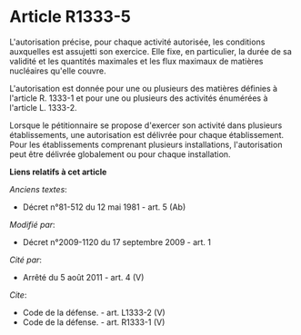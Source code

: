 # Article R1333-5

L'autorisation précise, pour chaque activité autorisée, les conditions auxquelles est assujetti son exercice. Elle fixe, en
particulier, la durée de sa validité et les quantités maximales et les flux maximaux de matières nucléaires qu'elle couvre. 

L'autorisation est donnée pour une ou plusieurs des matières définies à l'article R. 1333-1 et pour une ou plusieurs des
activités énumérées à l'article L. 1333-2. 

Lorsque le pétitionnaire se propose d'exercer son activité dans plusieurs établissements, une autorisation est délivrée pour
chaque établissement. Pour les établissements comprenant plusieurs installations, l'autorisation peut être délivrée
globalement ou pour chaque installation.

**Liens relatifs à cet article**

_Anciens textes_:

  - Décret n°81-512 du 12 mai 1981 - art. 5 (Ab)

_Modifié par_:

  - Décret n°2009-1120 du 17 septembre 2009 - art. 1

_Cité par_:

  - Arrêté du 5 août 2011 - art. 4 (V)

_Cite_:

  - Code de la défense. - art. L1333-2 (V)
  - Code de la défense. - art. R1333-1 (V)
